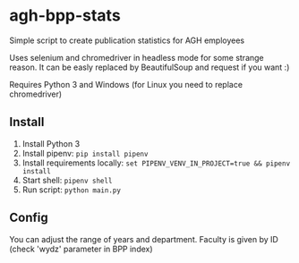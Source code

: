 # agh-bpp-stats
Simple script to create publication statistics for AGH employees

Uses selenium and chromedriver in headless mode for some strange reason.
It can be easly replaced by BeautifulSoup and request if you want :)

Requires Python 3 and Windows (for Linux you need to replace chromedriver)

## Install

1. Install Python 3
2. Install pipenv: `pip install pipenv` 
3. Install requirements locally: `set PIPENV_VENV_IN_PROJECT=true && pipenv install` 
4. Start shell: `pipenv shell`
5. Run script: `python main.py`

## Config
You can adjust the range of years and department.
Faculty is given by ID (check 'wydz' parameter in BPP index)  

